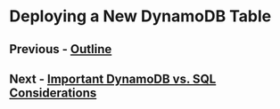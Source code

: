 # Deploying a New DynamoDB Table

## Previous - [Outline](index.md)
## Next - [Important DynamoDB vs. SQL Considerations](p2-important-dynamodb-vs-sql-considerations.md)
